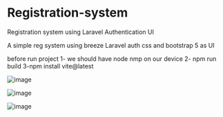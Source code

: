 # Registration-system
Registration system using Laravel Authentication UI

A simple reg system using breeze Laravel auth css and bootstrap 5 as UI 

before run project 
1- we should have node nmp on our device 
2- npm run build
3-npm install vite@latest

![image](https://github.com/MayarAtefsaleh/Registration-system/assets/89044139/f5b3af55-7185-4153-9ca1-5674f21e352f)


![image](https://github.com/MayarAtefsaleh/Registration-system/assets/89044139/d81c34c7-0686-4504-b248-6b7483301ba2)

![image](https://github.com/MayarAtefsaleh/Registration-system/assets/89044139/29ed7548-3c6f-4528-856d-17295b6ca977)



